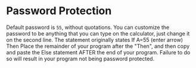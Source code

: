 # Password Protection
Default password is `55`, without quotations.
You can customize the password to be anything that you can type on the calculator, just change it on the second line. The statement originally states If A=55 (enter arrow) Then
  Place the remainder of your program after the "Then", and then copy and paste the Else statement AFTER the end of your program. Failure to do so will result in your program not being password protected. 

